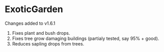 # ExoticGarden

Changes added to v1.6.1

1. Fixes plant and bush drops.
2. Fixes tree grow damaging buildings (partialy tested, say 95% + good).
3. Reduces sapling drops from trees.
